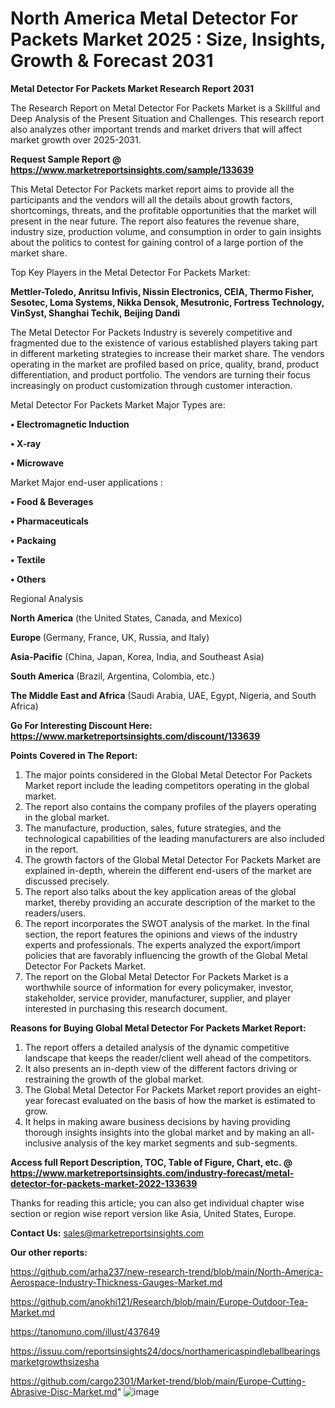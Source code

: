 # North America Metal Detector For Packets Market 2025 : Size, Insights, Growth & Forecast 2031

<strong>Metal Detector For Packets Market Research Report 2031</strong>

The Research Report on Metal Detector For Packets Market is a Skillful and Deep Analysis of the Present Situation and Challenges. This research report also analyzes other important trends and market drivers that will affect market growth over 2025-2031.

<strong>Request Sample Report @ <a href=https://www.marketreportsinsights.com/sample/133639>https://www.marketreportsinsights.com/sample/133639</a></strong>

This Metal Detector For Packets market report aims to provide all the participants and the vendors will all the details about growth factors, shortcomings, threats, and the profitable opportunities that the market will present in the near future. The report also features the revenue share, industry size, production volume, and consumption in order to gain insights about the politics to contest for gaining control of a large portion of the market share.

Top Key Players in the Metal Detector For Packets Market:

<strong>Mettler-Toledo, Anritsu Infivis, Nissin Electronics, CEIA, Thermo Fisher, Sesotec, Loma Systems, Nikka Densok, Mesutronic, Fortress Technology, VinSyst, Shanghai Techik, Beijing Dandi</strong>

The Metal Detector For Packets Industry is severely competitive and fragmented due to the existence of various established players taking part in different marketing strategies to increase their market share. The vendors operating in the market are profiled based on price, quality, brand, product differentiation, and product portfolio. The vendors are turning their focus increasingly on product customization through customer interaction.

Metal Detector For Packets Market Major Types are:

<strong>• Electromagnetic Induction

• X-ray

• Microwave</strong>

Market Major end-user applications :

<strong>• Food & Beverages

• Pharmaceuticals

• Packaing

• Textile

• Others</strong>

Regional Analysis

</u><strong><b>North America</b></strong> (the United States, Canada, and Mexico)

<strong><b>Europe </b></strong>(Germany, France, UK, Russia, and Italy)

<strong><b>Asia-Pacific</b></strong> (China, Japan, Korea, India, and Southeast Asia)

<strong><b>South America</b></strong> (Brazil, Argentina, Colombia, etc.)

<strong><b>The Middle East and Africa</b></strong> (Saudi Arabia, UAE, Egypt, Nigeria, and South Africa)

<strong>Go For Interesting Discount Here: <a href=https://www.marketreportsinsights.com/discount/133639>https://www.marketreportsinsights.com/discount/133639</a></strong>

<strong>Points Covered in The Report:</strong>
<ol>
  <li>The major points considered in the Global Metal Detector For Packets Market report include the leading competitors operating in the global market.</li>
  <li>The report also contains the company profiles of the players operating in the global market.</li>
  <li>The manufacture, production, sales, future strategies, and the technological capabilities of the leading manufacturers are also included in the report.</li>
  <li>The growth factors of the Global Metal Detector For Packets Market are explained in-depth, wherein the different end-users of the market are discussed precisely.</li>
  <li>The report also talks about the key application areas of the global market, thereby providing an accurate description of the market to the readers/users.</li>
  <li>The report incorporates the SWOT analysis of the market. In the final section, the report features the opinions and views of the industry experts and professionals. The experts analyzed the export/import policies that are favorably influencing the growth of the Global Metal Detector For Packets Market.</li>
  <li>The report on the Global Metal Detector For Packets Market is a worthwhile source of information for every policymaker, investor, stakeholder, service provider, manufacturer, supplier, and player interested in purchasing this research document.</li>
</ol>
<strong>Reasons for Buying Global Metal Detector For Packets Market Report:</strong>

<ol>
  <li>The report offers a detailed analysis of the dynamic competitive landscape that keeps the reader/client well ahead of the competitors.</li>
  <li>It also presents an in-depth view of the different factors driving or restraining the growth of the global market.</li>
  <li>The Global Metal Detector For Packets Market report provides an eight-year forecast evaluated on the basis of how the market is estimated to grow.</li>
  <li>It helps in making aware business decisions by having providing thorough insights insights into the global market and by making an all-inclusive analysis of the key market segments and sub-segments.</li>
</ol>
<strong>Access full Report Description, TOC, Table of Figure, Chart, etc. @ <a href=https://www.marketreportsinsights.com/industry-forecast/metal-detector-for-packets-market-2022-133639>https://www.marketreportsinsights.com/industry-forecast/metal-detector-for-packets-market-2022-133639</a></strong>


Thanks for reading this article; you can also get individual chapter wise section or region wise report version like Asia, United States, Europe.

<strong>Contact Us:</strong>
sales@marketreportsinsights.com

<strong>Our other reports:</strong>

<a href=https://github.com/arha237/new-research-trend/blob/main/North-America-Aerospace-Industry-Thickness-Gauges-Market.md>https://github.com/arha237/new-research-trend/blob/main/North-America-Aerospace-Industry-Thickness-Gauges-Market.md</a>

<a href=https://github.com/anokhi121/Research/blob/main/Europe-Outdoor-Tea-Market.md>https://github.com/anokhi121/Research/blob/main/Europe-Outdoor-Tea-Market.md</a>

<a href=https://tanomuno.com/illust/437649>https://tanomuno.com/illust/437649</a>

<a href=https://issuu.com/reportsinsights24/docs/northamericaspindleballbearingsmarketgrowthsizesha>https://issuu.com/reportsinsights24/docs/northamericaspindleballbearingsmarketgrowthsizesha</a>

<a href=https://github.com/cargo2301/Market-trend/blob/main/Europe-Cutting-Abrasive-Disc-Market.md>https://github.com/cargo2301/Market-trend/blob/main/Europe-Cutting-Abrasive-Disc-Market.md</a>"
![image](https://github.com/user-attachments/assets/07bcb233-8202-42e5-8ca2-a7672274dd99)
